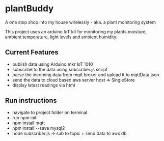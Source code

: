 # plantBuddy
A one stop shop into my house wirelessly - aka. a plant monitoring system

This project uses an arduino IoT kit for monitoring my plants moisture, ambient temperature, light levels and ambient humidity. 

## Current Features
- publish data using Arduino mkr IoT 1010
- subscribe to the data using subscriber.js script
- parse the incoming data from mqtt broker and upload it to     mqttData.json
- send the data to cloud based aws server host => SingleStore
- display latest readings via html

## Run instructions 
- navigate to project folder on terminal
- run npm init
- npm install mqtt
- npm install --save mysql2
- node subscriber.js -> sub to topic + send data to aws db 